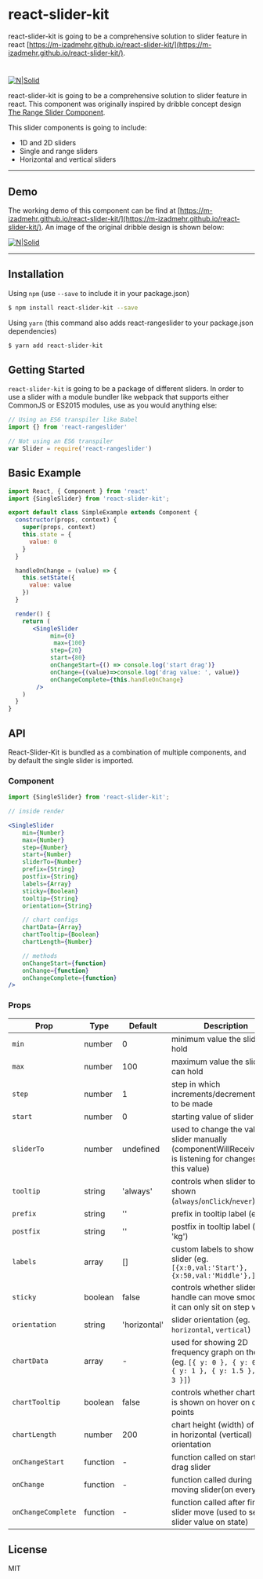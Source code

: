 # react-slider-kit
react-slider-kit is going to be a comprehensive solution to slider feature in react [https://m-izadmehr.github.io/react-slider-kit/](https://m-izadmehr.github.io/react-slider-kit/).

#
[![N|Solid](https://m-izadmehr.github.io/react-slider-kit/assets/logo.jpg?style=centerme)](https://github.com/M-Izadmehr/react-slider-kit)

react-slider-kit is going to be a comprehensive solution to slider feature in react. This component was originally inspired by dribble concept design [The Range Slider Component](https://dribbble.com/shots/3336283-The-Range-Slider-Component). 

This slider components is going to include:

  - 1D and 2D sliders
  - Single and range sliders
  - Horizontal and vertical sliders

-------------
## Demo
The working demo of this component can be find at [https://m-izadmehr.github.io/react-slider-kit/](https://m-izadmehr.github.io/react-slider-kit/). An image of the original dribble design is shown below:

[![N|Solid](https://cdn.dribbble.com/users/4878/screenshots/3336283/rsc-lightning.gif)](https://m-izadmehr.github.io/react-slider-kit/)




-------------
## Installation
Using `npm` (use `--save` to include it in your package.json)

```bash
$ npm install react-slider-kit --save
```

Using `yarn` (this command also adds react-rangeslider to your package.json dependencies)

```bash
$ yarn add react-slider-kit
```

## Getting Started
`react-slider-kit` is going to be a package of different sliders. In order to use a slider with a module bundler like webpack that supports either CommonJS or ES2015 modules, use as you would anything else:

```js
// Using an ES6 transpiler like Babel
import {} from 'react-rangeslider'

// Not using an ES6 transpiler
var Slider = require('react-rangeslider')
```

## Basic Example

```jsx
import React, { Component } from 'react'
import {SingleSlider} from 'react-slider-kit';

export default class SimpleExample extends Component {
  constructor(props, context) {
    super(props, context)
    this.state = {
      value: 0
    }
  }

  handleOnChange = (value) => {
    this.setState({
      value: value
    })
  }

  render() {
    return (
       <SingleSlider
            min={0}
             max={100}
            step={20}
            start={80}
            onChangeStart={() => console.log('start drag')}
            onChange={(value)=>console.log('drag value: ', value)}
            onChangeComplete={this.handleOnChange}
        />
    )
  }
}
```




## API
React-Slider-Kit is bundled as a combination of multiple components, and by default the single slider is imported.

### Component
```jsx
import {SingleSlider} from 'react-slider-kit';

// inside render

<SingleSlider
    min={Number}
    max={Number}
    step={Number}
    start={Number}
    sliderTo={Number}
    prefix={String}
    postfix={String}
    labels={Array}
    sticky={Boolean}
    tooltip={String}
    orientation={String}

    // chart configs
    chartData={Array}
    chartTooltip={Boolean}
    chartLength={Number}

    // methods
    onChangeStart={function}
    onChange={function}
    onChangeComplete={function}
/>
```

### Props
Prop   	 			 |  Type      |  Default      |  Description
---------  	|  -------   |  -------      |  -----------
`min`     	|  number    |  0				   	|  minimum value the slider can hold
`max`    	|  number    |  100				  |  maximum value the slider can hold
`step` 		|  number    |  1          	|  step in which increments/decrements have to be made
`start` 	|  number    |  0				   	|  starting value of slider
`sliderTo` 	|  number    |  undefined				   	|  used to change the value of slider manually (componentWillReceiveProps is listening for changes in this value)
`tooltip` 	|  string    |  'always'				   	|  controls when slider tooltip is shown (`always`/`onClick`/`never`)
`prefix` 	|  string    |  ''				   	|  prefix in tooltip label (eg. '$')
`postfix` 	|  string    |  ''				   	|  postfix in tooltip label (eg. 'kg')
`labels` 	|  array    |  []				   	|  custom labels to show on slider (eg. `[{x:0,val:'Start'}, {x:50,val:'Middle'},]`
`sticky` 	|  boolean    |  false				   	|  controls whether slider handle can move smoothly or it can only sit on step values
`orientation` 	|  string    |  'horizontal'				   	|  slider orientation (eg. `horizontal`, `vertical`)
`chartData` 	|  array    |  -				   	|  used for showing 2D frequency graph on the slider (eg. `[{ y: 0 }, { y: 0.1 }, { y: 1 }, { y: 1.5 },  { y: 3 }]`)
`chartTooltip` 	|  boolean    |  false				   	|  controls whether chart tooltip is shown on hover on data points
`chartLength` 	|  number    |  200				   	|  chart height (width) of chart in horizontal (vertical) orientation
`onChangeStart` 	|  function    |  -				   	|  function called on starting to drag slider
`onChange` 	|  function    |  -				   	|  function called during moving slider(on every pixel)
`onChangeComplete` 	|  function    |  -				   	|  function called after finishing slider move (used to set slider value on state)


## License
MIT









